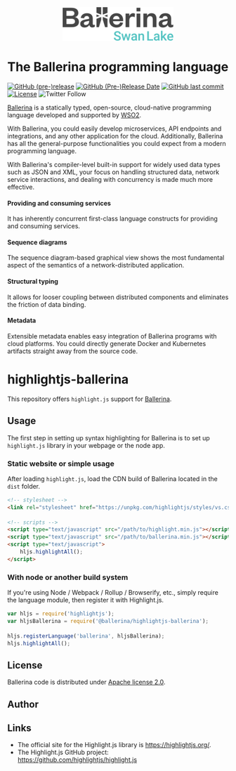 <div align="center">
  	<img height="auto" width="50%" src="./ballerina-swan-lake-logo.svg" alt="Ballerina Logo"/>
</div>

# The Ballerina programming language

[![GitHub (pre-)release](https://img.shields.io/github/release/ballerina-platform/ballerina-lang/all.svg)](https://github.com/ballerina-platform/ballerina-lang/releases)
[![GitHub (Pre-)Release Date](https://img.shields.io/github/release-date-pre/ballerina-platform/ballerina-lang.svg)](https://github.com/ballerina-platform/ballerina-lang/releases)
[![GitHub last commit](https://img.shields.io/github/last-commit/ballerina-platform/ballerina-lang.svg)](https://github.com/ballerina-platform/ballerina-lang/commits/master)
[![License](https://img.shields.io/badge/License-Apache%202.0-blue.svg)](https://opensource.org/licenses/Apache-2.0)
![Twitter Follow](https://img.shields.io/twitter/follow/ballerinalang?style=social)

[Ballerina](https://ballerina.io/) is a statically typed, open-source, cloud-native programming language developed
and supported by [WSO2](https://wso2.com/).

With Ballerina, you could easily develop microservices, API endpoints and integrations,
and any other application for the cloud. Additionally, Ballerina has all the general-purpose
functionalities you could expect from a modern programming language.

With Ballerina's compiler-level built-in support for widely used data types such
as JSON and XML, your focus on handling structured data, network service interactions,
and dealing with concurrency is made much more effective.

#### Providing and consuming services
It has inherently concurrent first-class language constructs for providing and consuming services.

#### Sequence diagrams
The sequence diagram-based graphical view shows the most fundamental aspect of the semantics of a network-distributed application.

#### Structural typing
It allows for looser coupling between distributed components and eliminates the friction of data binding.

#### Metadata
Extensible metadata enables easy integration of Ballerina programs with cloud platforms.
You could directly generate Docker and Kubernetes artifacts straight away from
the source code.

# highlightjs-ballerina

This repository offers `highlight.js` support for [Ballerina](https://ballerina.io).

## Usage

The first step in setting up syntax highlighting for Ballerina is to set up `highlight.js` library in your webpage or the node app.

### Static website or simple usage

After loading `highlight.js`, load the CDN build of Ballerina located in the `dist` folder.

```html
<!-- stylesheet -->
<link rel="stylesheet" href="https://unpkg.com/highlightjs/styles/vs.css" />

<!-- scripts -->
<script type="text/javascript" src="/path/to/highlight.min.js"></script>
<script type="text/javascript" src="/path/to/ballerina.min.js"></script>
<script type="text/javascript">
	hljs.highlightAll();
</script>
```

### With node or another build system

If you're using Node / Webpack / Rollup / Browserify, etc., simply require the language module, then register it with Highlight.js.

```js
var hljs = require('highlightjs');
var hljsBallerina = require('@ballerina/highlightjs-ballerina');

hljs.registerLanguage('ballerina', hljsBallerina);
hljs.highlightAll();
```

## License

Ballerina code is distributed under [Apache license 2.0](https://github.com/ballerina-platform/ballerina-lang/blob/master/LICENSE).

## Author



## Links

- The official site for the Highlight.js library is <https://highlightjs.org/>.
- The Highlight.js GitHub project: <https://github.com/highlightjs/highlight.js>
